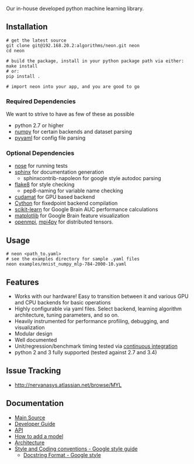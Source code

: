 Our in-house developed python machine learning library.

## Installation ##

    # get the latest source
    git clone git@192.168.20.2:algorithms/neon.git neon
    cd neon
    
    # build the package, install in your python package path via either:
    make install
    # or:
    pip install .
    
    # import neon into your app, and you are good to go


### Required Dependencies ###
We want to strive to have as few of these as possible
* python 2.7 or higher
* [numpy](http://www.numpy.org/) for certain backends and dataset parsing
* [pyyaml](http://pyyaml.org/) for config file parsing

### Optional Dependencies ###
* [nose](https://nose.readthedocs.org/en/latest/) for running tests
* [sphinx](http://sphinx-doc.org/) for documentation generation
  * sphinxcontrib-napoleon for google style autodoc parsing
* [flake8](https://flake8.readthedocs.org/) for style checking
  * pep8-naming for variable name checking
* [cudamat](https://github.com/cudamat/cudamat) for GPU based backend
* [Cython](http://cython.org/) for fixedpoint backend compilation
* [scikit-learn](http://scikit-learn.org) for Google Brain AUC performance
  calculations
* [matplotlib](http://matplotlib.org) for Google Brain feature visualization
* [openmpi](http://www.open-mpi.org), [mpi4py](http://mpi4py.scipy.org) for
  distributed tensors.


## Usage ##

    # neon <path_to.yaml>
    # see the examples directory for sample .yaml files
    neon examples/mnist_numpy_mlp-784-2000-10.yaml


## Features ##
* Works with our hardware!  Easy to transition between it and various GPU and
  CPU backends for basic operations
* Highly configurable via yaml files.  Select backend, learning algorithm
  architecture, tuning parameters, and so on.
* Heavily instrumented for performance profiling, debugging, and visualization
* Modular design
* Well documented
* Unit/regression/benchmark timing tested via [continuous integration](http://192.168.20.2:82)
* python 2 and 3 fully supported (tested against 2.7 and 3.4)


## Issue Tracking ##
* http://nervanasys.atlassian.net/browse/MYL


## Documentation ##
* [Main Source](http://192.168.20.2:5700)
* [Developer Guide](http://192.168.20.2:5700/developing_neon.html)
* [API](http://192.168.20.2:5700)
* [How to add a model](https://sites.google.com/a/nervanasys.com/wiki/algorithms/neon/how-to-write-a-mylearn-model)
* [Architecture](https://sites.google.com/a/nervanasys.com/wiki/algorithms/neon/architecture)
* [Style and Coding conventions - Google style guide](http://google-styleguide.googlecode.com/svn/trunk/pyguide.html)
   * [Docstring Format - Google style](http://sphinx-doc.org/latest/ext/example_google.html#example-google)
